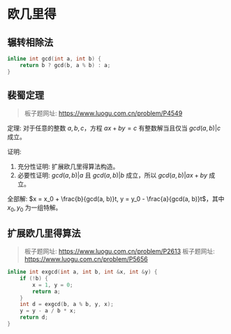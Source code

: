 # 欧几里得

## 辗转相除法

```cpp
inline int gcd(int a, int b) {
    return b ? gcd(b, a % b) : a;
}
```

## 裴蜀定理

> 板子题网址: https://www.luogu.com.cn/problem/P4549

定理: 对于任意的整数 $a, b, c$，方程 $ax + by = c$ 有整数解当且仅当 $gcd(a, b) | c$ 成立。

证明:
1. 充分性证明: 扩展欧几里得算法构造。
2. 必要性证明: $gcd(a, b) | a$ 且 $gcd(a, b) | b$ 成立，所以 $gcd(a, b) | ax + by$ 成立。

全部解:
$x = x_0 + \frac{b}{gcd(a, b)}t, y = y_0 - \frac{a}{gcd(a, b)}t$，其中 $x_0, y_0$ 为一组特解。

## 扩展欧几里得算法

> 板子题网址: https://www.luogu.com.cn/problem/P2613
> 板子题网址: https://www.luogu.com.cn/problem/P5656

```cpp
inline int exgcd(int a, int b, int &x, int &y) {
    if (!b) {
        x = 1, y = 0;
        return a;
    }
    int d = exgcd(b, a % b, y, x);
    y = y - a / b * x;
    return d;
}
```
